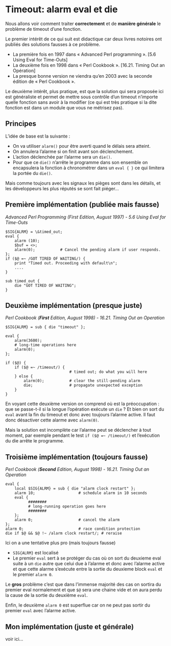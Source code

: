 # Timeout: alarm eval et die
Nous allons voir comment traiter **correctement** et de **manière générale** le problème de timeout d’une fonction.

Le premier intérêt de ce qui suit est didactique car deux livres notoires ont publiés des solutions fausses à ce problème.
-	La première fois en 1997 dans « Advanced Perl programming ». [5.6 Using Eval for Time-Outs]
-	La deuxième fois en 1998 dans « Perl Cookbook ». [16.21. Timing Out an Opération]
- La presque bonne version ne viendra qu’en 2003 avec la seconde édition de « Perl Cookbook ».

Le deuxième intérêt, plus pratique, est que la solution qui sera proposée ici est généraliste et permet de mettre sous contrôle d’un timeout n’importe quelle fonction sans avoir à la modifier (ce qui est très pratique si la dite fonction est dans un module que vous ne métrisez pas).

## Principes
L’idée de base est la suivante :
*	On va utiliser `alarm()` pour être averti quand le délais sera atteint.
*	On annulera l’alarme si on finit avant son déclenchement.
*	L’action déclenchée par l’alarme sera un `die()`.
*	Pour que ce `die()` n’arrête le programme dans son ensemble on encapsulera la fonction à chronométrer dans un `eval { }` ce qui limitera la portée du `die()`.

Mais comme toujours avec les signaux les pièges sont dans les détails, et les développeurs les plus réputés se sont fait piéger...

## Première implémentation (publiée mais fausse)

_Advanced Perl Programming (First Edition, August 1997) - 5.6 Using Eval for Time-Outs_

``` perl{.line-numbers}
$SIG{ALRM} = \&timed_out;
eval {
    alarm (10);
    $buf = <>;
    alarm(0);           # Cancel the pending alarm if user responds.
};
if ($@ =~ /GOT TIRED OF WAITING/) {
    print "Timed out. Proceeding with default\n";
    ....
}

sub timed_out {
    die "GOT TIRED OF WAITING";
}
```

## Deuxième implémentation (presque juste)

_Perl Cookbook (**First** Edition, August 1998) - 16.21. Timing Out an Operation_

``` perl{.line-numbers}
$SIG{ALRM} = sub { die "timeout" };

eval {
    alarm(3600);
    # long-time operations here
    alarm(0);
};

if ($@) {
    if ($@ =~ /timeout/) {
                            # timed out; do what you will here
    } else {
        alarm(0);           # clear the still-pending alarm
        die;                # propagate unexpected exception
    }
}
```
En voyant cette deuxième version on comprend où est la préoccupation : 
que se passe-t-il si la longue l’opération exécute un `die` ? 
Et bien on sort du `eval` avant la fin du timeout et donc avec toujours l’alarme active.
Il faut donc désactiver cette alarme avec `alarm(0)`.

Mais la solution est incomplète car l’alarme peut se déclencher à tout moment, 
par exemple pendant le test `if ($@ =~ /timeout/)` et l’exécution du die arrête le programme.

## Troisième implémentation (toujours fausse)

_Perl Cookbook (**Second** Edition, August 1998) - 16.21. Timing Out an Operation_

``` perl{.line-numbers}
eval {
    local $SIG{ALRM} = sub { die "alarm clock restart" };
    alarm 10;                   # schedule alarm in 10 seconds
    eval {
          ########
          # long-running operation goes here
          ########
    };
    alarm 0;                    # cancel the alarm
};
alarm 0;                        # race condition protection
die if $@ && $@ !~ /alarm clock restart/; # reraise
```
Ici on a une tentative plus pro (mais toujours fausse)
-	`SIG{ALRM}` est localisé
-	Le premier `eval` sert à se protéger du cas où on sort du deuxieme eval suite à un `die` autre que celui due à l’alarme et donc avec l’alarme active et que cette alarme s’exécute entre la sortie du deuxieme block `eval` et le premier `alarm 0`.

Le **gros** problème c’est que dans l’immense majorité des cas on sortira du premier eval normalement et que `$@` sera une chaine vide et on aura perdu la cause de la sortie du deuxième `eval`.

Enfin, le deuxième `alarm 0` est superflue car on ne peut pas sortir du premier `eval` avec l’alarme active.

## Mon implémentation (juste et générale)
voir ici...
